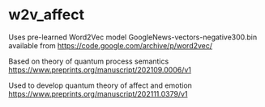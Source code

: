 # w2v_affect
Uses pre-learned Word2Vec model GoogleNews-vectors-negative300.bin available from https://code.google.com/archive/p/word2vec/

Based on theory of quantum process semantics
https://www.preprints.org/manuscript/202109.0006/v1

Used to develop quantum theory of affect and emotion
https://www.preprints.org/manuscript/202111.0379/v1
